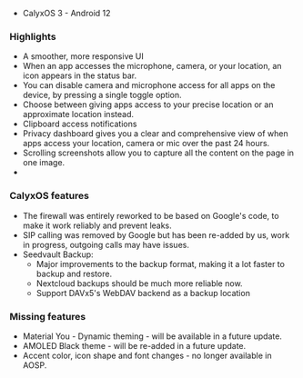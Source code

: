 * CalyxOS 3 - Android 12

### Highlights
* A smoother, more responsive UI
* When an app accesses the microphone, camera, or your location, an icon appears in the status bar.
* You can disable camera and microphone access for all apps on the device, by pressing a single toggle option.
* Choose between giving apps access to your precise location or an approximate location instead.
* Clipboard access notifications 
* Privacy dashboard gives you a clear and comprehensive view of when apps access your location, camera or mic over the past 24 hours.
* Scrolling screenshots allow you to capture all the content on the page in one image.
* 

### CalyxOS features
* The firewall was entirely reworked to be based on Google's code, to make it work reliably
  and prevent leaks.
* SIP calling was removed by Google but has been re-added by us, work in progress, outgoing calls
  may have issues.
* Seedvault Backup:
  * Major improvements to the backup format, making it a lot faster to backup and restore.
  * Nextcloud backups should be much more reliable now.
  * Support DAVx5's WebDAV backend as a backup location

### Missing features
* Material You - Dynamic theming - will be available in a future update.
* AMOLED Black theme - will be re-added in a future update.
* Accent color, icon shape and font changes - no longer available in AOSP.
